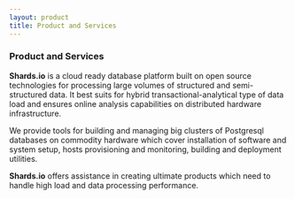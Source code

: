 ```yaml
---
layout: product
title: Product and Services
---
```


### Product and Services

**Shards.io** is a cloud ready database platform built on open source technologies 
for processing large volumes of structured and semi-structured data.
It best suits for hybrid transactional-analytical type of data load 
and ensures online analysis capabilities on distributed hardware infrastructure.

We provide tools for building and managing big clusters of Postgresql databases on commodity hardware 
which cover installation of software and system setup, hosts provisioning and monitoring, building and deployment utilities.

**Shards.io** offers assistance in creating ultimate products which need to handle high load and data processing performance.
